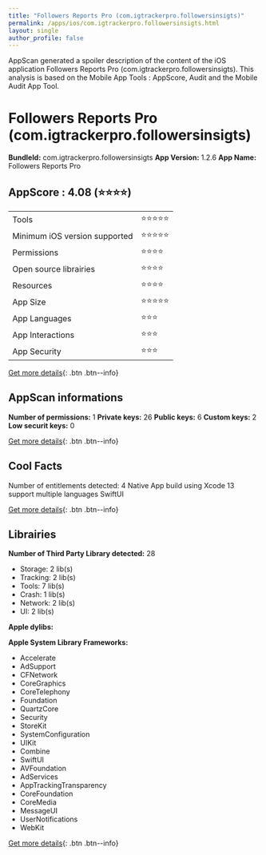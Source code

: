 ```yaml
---
title: "Followers Reports Pro (com.igtrackerpro.followersinsigts)"
permalink: /apps/ios/com.igtrackerpro.followersinsigts.html
layout: single
author_profile: false
---
```

AppScan generated a spoiler description of the content of the iOS application Followers Reports Pro (com.igtrackerpro.followersinsigts). This analysis is based on the Mobile App Tools : AppScore, Audit and the Mobile Audit App Tool.

# Followers Reports Pro (com.igtrackerpro.followersinsigts)

**BundleId:** com.igtrackerpro.followersinsigts
**App Version:** 1.2.6
**App Name:** Followers Reports Pro


## AppScore : 4.08 (⭐️⭐️⭐️⭐️) 

<table>
<tr><td> Tools </td><td> ⭐️⭐️⭐️⭐️⭐️ </td></tr>
<tr><td> Minimum iOS version supported </td><td> ⭐️⭐️⭐️⭐️⭐️ </td></tr>
<tr><td> Permissions </td><td> ⭐️⭐️⭐️⭐️ </td></tr>
<tr><td> Open source librairies </td><td> ⭐️⭐️⭐️⭐️ </td></tr>
<tr><td> Resources </td><td> ⭐️⭐️⭐️⭐️ </td></tr>
<tr><td> App Size </td><td> ⭐️⭐️⭐️⭐️⭐️ </td></tr>
<tr><td> App Languages </td><td> ⭐️⭐️⭐️ </td></tr>
<tr><td> App Interactions </td><td> ⭐️⭐️⭐️ </td></tr>
<tr><td> App Security </td><td> ⭐️⭐️⭐️ </td></tr>
</table>

[Get more details](/pricing.html){: .btn .btn--info}  
  
## AppScan informations 

**Number of permissions:** 1
**Private keys:** 26
**Public keys:** 6
**Custom keys:** 2
**Low securit keys:** 0
  
[Get more details](/pricing.html){: .btn .btn--info}

## Cool Facts

Number of entitlements detected: 4
Native App
build using Xcode 13
support multiple languages
SwiftUI
  
[Get more details](/pricing.html){: .btn .btn--info}

## Librairies 
**Number of Third Party Library detected:** 28
- Storage: 2 lib(s)
- Tracking: 2 lib(s)
- Tools: 7 lib(s)
- Crash: 1 lib(s)
- Network: 2 lib(s)
- UI: 2 lib(s)

**Apple dylibs:**


**Apple System Library Frameworks:**
- Accelerate
- AdSupport
- CFNetwork
- CoreGraphics
- CoreTelephony
- Foundation
- QuartzCore
- Security
- StoreKit
- SystemConfiguration
- UIKit
- Combine
- SwiftUI
- AVFoundation
- AdServices
- AppTrackingTransparency
- CoreFoundation
- CoreMedia
- MessageUI
- UserNotifications
- WebKit


  
[Get more details](/pricing.html){: .btn .btn--info}

